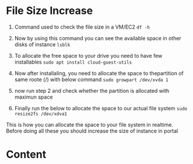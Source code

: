 # File Size Increase

1. Command used to check the file size in a VM/EC2
``` df -h ```

2. Now by using this command you can see the available space in other disks of instance
``` lsblk ```

3. To allocate the free space to your drive you need to have few installables 
``` sudo apt install cloud-guest-utils ```

4. Now after installaling, you need to allocate the space to thepartition of same roote (/) with below command 
```sudo growpart /dev/xvda 1 ```

5. now run step 2 and check whether the partition is allocated with maximun space
  
6. Finally run the below to allocate the space to our actual file system 
```sudo resize2fs /dev/xdva1```

This is how you can allocate the space to your file system in realtime.
Before doing all these you should increase the size of instance in portal


# Content
